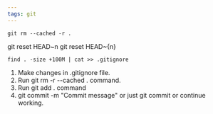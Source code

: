 ```yaml
---
tags: git
---
```


```
git rm --cached -r .
```

git reset HEAD~n
git reset HEAD~{n}
```
find . -size +100M | cat >> .gitignore
```

1. Make changes in .gitignore file.
2. Run git rm -r --cached . command.
3. Run git add . command
4. git commit -m "Commit message" or just git commit or continue working.